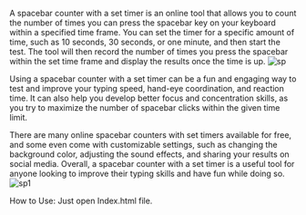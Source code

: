 A spacebar counter with a set timer is an online tool that allows you to count the number of times you can press the spacebar key on your keyboard within a specified time frame. You can set the timer for a specific amount of time, such as 10 seconds, 30 seconds, or one minute, and then start the test. The tool will then record the number of times you press the spacebar within the set time frame and display the results once the time is up.
![sp](https://user-images.githubusercontent.com/131234825/232979303-bb72f10d-b708-4d44-9269-523697dddcf8.png)

Using a spacebar counter with a set timer can be a fun and engaging way to test and improve your typing speed, hand-eye coordination, and reaction time. It can also help you develop better focus and concentration skills, as you try to maximize the number of spacebar clicks within the given time limit.

There are many online spacebar counters with set timers available for free, and some even come with customizable settings, such as changing the background color, adjusting the sound effects, and sharing your results on social media. Overall, a spacebar counter with a set timer is a useful tool for anyone looking to improve their typing skills and have fun while doing so.
![sp1](https://user-images.githubusercontent.com/131234825/232979318-0d4cf9ba-7b0d-49ba-9392-3d2607c6b2cb.png)

How to Use:
Just open Index.html file.
